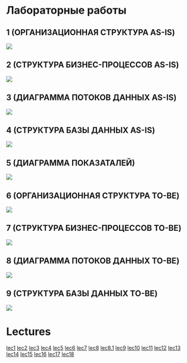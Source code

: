 # Лабораторные работы

## 1 (ОРГАНИЗАЦИОННАЯ СТРУКТУРА AS-IS)

![](./lab1/Screen%20Shot%202023-09-06%20at%206.09.40%20PM.png)

## 2  (СТРУКТУРА БИЗНЕС-ПРОЦЕССОВ AS-IS)

![](./lab2/Screen%20Shot%202023-09-06%20at%206.09.47%20PM.png)

## 3 (ДИАГРАММА ПОТОКОВ ДАННЫХ AS-IS)

![](./lab3/Screen%20Shot%202023-09-06%20at%206.10.04%20PM.png)

## 4 (СТРУКТУРА БАЗЫ ДАННЫХ AS-IS)

![](./lab4/Screen%20Shot%202023-09-06%20at%206.10.11%20PM.png)

## 5 (ДИАГРАММА ПОКАЗАТАЛЕЙ)

![](./lab5/Screen%20Shot%202023-09-06%20at%206.10.20%20PM.png)

## 6 (ОРГАНИЗАЦИОННАЯ СТРУКТУРА TO-BE)

![](./lab6/Screen%20Shot%202023-09-06%20at%206.10.26%20PM.png)

## 7 (СТРУКТУРА БИЗНЕС-ПРОЦЕССОВ TO-BE)

![](./lab7/Screen%20Shot%202023-09-06%20at%206.10.51%20PM.png)

## 8 (ДИАГРАММА ПОТОКОВ ДАННЫХ TO-BE)

![](./lab8/Screen%20Shot%202023-09-06%20at%206.10.58%20PM.png)

## 9 (СТРУКТУРА БАЗЫ ДАННЫХ TO-BE)

![](./lab9/Screen%20Shot%202023-09-06%20at%206.11.04%20PM.png)

# Lectures

[lec1](./lec/lec1.pdf)
[lec2](./lec/lec2.pdf)
[lec3](./lec/lec3.pdf)
[lec4](./lec/lec4.pdf)
[lec5](./lec/lec5.pdf)
[lec6](./lec/lec6.pdf)
[lec7](./lec/lec7.pdf)
[lec8](./lec/lec8.pdf)
[lec8.1](./lec/lec8.1.pdf)
[lec9](./lec/lec9.pdf)
[lec10](./lec/lec10.pdf)
[lec11](./lec/lec11.pdf)
[lec12](./lec/lec12.pdf)
[lec13](./lec/lec13.pdf)
[lec14](./lec/lec14.pdf)
[lec15](./lec/lec15.pdf)
[lec16](./lec/lec16.pdf)
[lec17](./lec/lec17.pdf)
[lec18](./lec/lec18.pdf)

